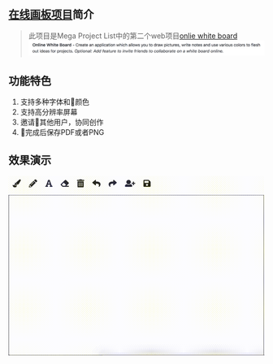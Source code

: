 ## [在线画板项目][1]简介
>此项目是Mega Project List中的第二个web项目[onlie white board][2]
![onlie white board][101]

## 功能特色
1. 支持多种字体和颜色
2. 支持高分辨率屏幕
3. 邀请其他用户，协同创作
4. 完成后保存PDF或者PNG
## 效果演示
![效果演示][102]

[1]:https://github.com/WJ941/onlineWhiteBoard
[2]:https://github.com/karan/Projects#web

[101]: captures/megaprojectlist.png
[102]: captures/demo.gif